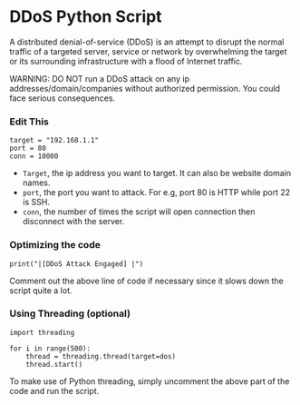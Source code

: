 # DDoS Python Script
A distributed denial-of-service (DDoS) is an attempt to disrupt the normal traffic of a targeted server, service or network by overwhelming the target or its surrounding infrastructure with a flood of Internet traffic.

WARNING: DO NOT run a DDoS attack on any ip addresses/domain/companies without authorized permission. You could face serious consequences.

### Edit This

```
target = "192.168.1.1"                              
port = 80                                           
conn = 10000
```

- `Target`, the ip address you want to target. It can also be website domain names. 
- `port`, the port you want to attack. For e.g, port 80 is HTTP while port 22 is SSH.
- `conn`, the number of times the script will open connection then disconnect with the server.

### Optimizing the code

```
print("|[DDoS Attack Engaged] |") 
```

Comment out the above line of code if necessary since it slows down the script quite a lot. 

### Using Threading (optional)

```
import threading

for i in range(500):                             
    thread = threading.thread(target=dos)
    thread.start()
```
To make use of Python threading, simply uncomment the above part of the code and run the script.
